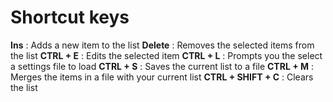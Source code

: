 # Shortcut keys

**Ins** : Adds a new item to the list
**Delete** : Removes the selected items from the list
**CTRL + E** : Edits the selected item
**CTRL + L** : Prompts you the select a settings file to load
**CTRL + S** : Saves the current list to a file
**CTRL + M** : Merges the items in a file with your current list
**CTRL + SHIFT + C** : Clears the list